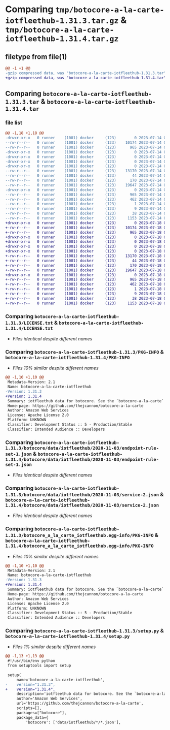 # Comparing `tmp/botocore-a-la-carte-iotfleethub-1.31.3.tar.gz` & `tmp/botocore-a-la-carte-iotfleethub-1.31.4.tar.gz`

## filetype from file(1)

```diff
@@ -1 +1 @@
-gzip compressed data, was "botocore-a-la-carte-iotfleethub-1.31.3.tar", last modified: Fri Jul 14 01:46:14 2023, max compression
+gzip compressed data, was "botocore-a-la-carte-iotfleethub-1.31.4.tar", last modified: Tue Jul 18 01:55:14 2023, max compression
```

## Comparing `botocore-a-la-carte-iotfleethub-1.31.3.tar` & `botocore-a-la-carte-iotfleethub-1.31.4.tar`

### file list

```diff
@@ -1,18 +1,18 @@
-drwxr-xr-x   0 runner    (1001) docker     (123)        0 2023-07-14 01:46:14.162701 botocore-a-la-carte-iotfleethub-1.31.3/
--rw-r--r--   0 runner    (1001) docker     (123)    10174 2023-07-14 01:46:13.000000 botocore-a-la-carte-iotfleethub-1.31.3/LICENSE.txt
--rw-r--r--   0 runner    (1001) docker     (123)      965 2023-07-14 01:46:14.162701 botocore-a-la-carte-iotfleethub-1.31.3/PKG-INFO
-drwxr-xr-x   0 runner    (1001) docker     (123)        0 2023-07-14 01:46:14.162701 botocore-a-la-carte-iotfleethub-1.31.3/botocore/
-drwxr-xr-x   0 runner    (1001) docker     (123)        0 2023-07-14 01:46:14.162701 botocore-a-la-carte-iotfleethub-1.31.3/botocore/data/
-drwxr-xr-x   0 runner    (1001) docker     (123)        0 2023-07-14 01:46:14.162701 botocore-a-la-carte-iotfleethub-1.31.3/botocore/data/iotfleethub/
-drwxr-xr-x   0 runner    (1001) docker     (123)        0 2023-07-14 01:46:14.162701 botocore-a-la-carte-iotfleethub-1.31.3/botocore/data/iotfleethub/2020-11-03/
--rw-r--r--   0 runner    (1001) docker     (123)    13170 2023-07-14 01:45:45.000000 botocore-a-la-carte-iotfleethub-1.31.3/botocore/data/iotfleethub/2020-11-03/endpoint-rule-set-1.json
--rw-r--r--   0 runner    (1001) docker     (123)       44 2023-07-14 01:45:45.000000 botocore-a-la-carte-iotfleethub-1.31.3/botocore/data/iotfleethub/2020-11-03/examples-1.json
--rw-r--r--   0 runner    (1001) docker     (123)      170 2023-07-14 01:45:45.000000 botocore-a-la-carte-iotfleethub-1.31.3/botocore/data/iotfleethub/2020-11-03/paginators-1.json
--rw-r--r--   0 runner    (1001) docker     (123)    19647 2023-07-14 01:45:45.000000 botocore-a-la-carte-iotfleethub-1.31.3/botocore/data/iotfleethub/2020-11-03/service-2.json
-drwxr-xr-x   0 runner    (1001) docker     (123)        0 2023-07-14 01:46:14.162701 botocore-a-la-carte-iotfleethub-1.31.3/botocore_a_la_carte_iotfleethub.egg-info/
--rw-r--r--   0 runner    (1001) docker     (123)      965 2023-07-14 01:46:14.000000 botocore-a-la-carte-iotfleethub-1.31.3/botocore_a_la_carte_iotfleethub.egg-info/PKG-INFO
--rw-r--r--   0 runner    (1001) docker     (123)      462 2023-07-14 01:46:14.000000 botocore-a-la-carte-iotfleethub-1.31.3/botocore_a_la_carte_iotfleethub.egg-info/SOURCES.txt
--rw-r--r--   0 runner    (1001) docker     (123)        1 2023-07-14 01:46:14.000000 botocore-a-la-carte-iotfleethub-1.31.3/botocore_a_la_carte_iotfleethub.egg-info/dependency_links.txt
--rw-r--r--   0 runner    (1001) docker     (123)        9 2023-07-14 01:46:14.000000 botocore-a-la-carte-iotfleethub-1.31.3/botocore_a_la_carte_iotfleethub.egg-info/top_level.txt
--rw-r--r--   0 runner    (1001) docker     (123)       38 2023-07-14 01:46:14.162701 botocore-a-la-carte-iotfleethub-1.31.3/setup.cfg
--rw-r--r--   0 runner    (1001) docker     (123)     1153 2023-07-14 01:46:13.000000 botocore-a-la-carte-iotfleethub-1.31.3/setup.py
+drwxr-xr-x   0 runner    (1001) docker     (123)        0 2023-07-18 01:55:14.020241 botocore-a-la-carte-iotfleethub-1.31.4/
+-rw-r--r--   0 runner    (1001) docker     (123)    10174 2023-07-18 01:55:13.000000 botocore-a-la-carte-iotfleethub-1.31.4/LICENSE.txt
+-rw-r--r--   0 runner    (1001) docker     (123)      965 2023-07-18 01:55:14.020241 botocore-a-la-carte-iotfleethub-1.31.4/PKG-INFO
+drwxr-xr-x   0 runner    (1001) docker     (123)        0 2023-07-18 01:55:14.020241 botocore-a-la-carte-iotfleethub-1.31.4/botocore/
+drwxr-xr-x   0 runner    (1001) docker     (123)        0 2023-07-18 01:55:14.020241 botocore-a-la-carte-iotfleethub-1.31.4/botocore/data/
+drwxr-xr-x   0 runner    (1001) docker     (123)        0 2023-07-18 01:55:14.020241 botocore-a-la-carte-iotfleethub-1.31.4/botocore/data/iotfleethub/
+drwxr-xr-x   0 runner    (1001) docker     (123)        0 2023-07-18 01:55:14.020241 botocore-a-la-carte-iotfleethub-1.31.4/botocore/data/iotfleethub/2020-11-03/
+-rw-r--r--   0 runner    (1001) docker     (123)    13170 2023-07-18 01:54:50.000000 botocore-a-la-carte-iotfleethub-1.31.4/botocore/data/iotfleethub/2020-11-03/endpoint-rule-set-1.json
+-rw-r--r--   0 runner    (1001) docker     (123)       44 2023-07-18 01:54:50.000000 botocore-a-la-carte-iotfleethub-1.31.4/botocore/data/iotfleethub/2020-11-03/examples-1.json
+-rw-r--r--   0 runner    (1001) docker     (123)      170 2023-07-18 01:54:50.000000 botocore-a-la-carte-iotfleethub-1.31.4/botocore/data/iotfleethub/2020-11-03/paginators-1.json
+-rw-r--r--   0 runner    (1001) docker     (123)    19647 2023-07-18 01:54:50.000000 botocore-a-la-carte-iotfleethub-1.31.4/botocore/data/iotfleethub/2020-11-03/service-2.json
+drwxr-xr-x   0 runner    (1001) docker     (123)        0 2023-07-18 01:55:14.020241 botocore-a-la-carte-iotfleethub-1.31.4/botocore_a_la_carte_iotfleethub.egg-info/
+-rw-r--r--   0 runner    (1001) docker     (123)      965 2023-07-18 01:55:13.000000 botocore-a-la-carte-iotfleethub-1.31.4/botocore_a_la_carte_iotfleethub.egg-info/PKG-INFO
+-rw-r--r--   0 runner    (1001) docker     (123)      462 2023-07-18 01:55:13.000000 botocore-a-la-carte-iotfleethub-1.31.4/botocore_a_la_carte_iotfleethub.egg-info/SOURCES.txt
+-rw-r--r--   0 runner    (1001) docker     (123)        1 2023-07-18 01:55:13.000000 botocore-a-la-carte-iotfleethub-1.31.4/botocore_a_la_carte_iotfleethub.egg-info/dependency_links.txt
+-rw-r--r--   0 runner    (1001) docker     (123)        9 2023-07-18 01:55:13.000000 botocore-a-la-carte-iotfleethub-1.31.4/botocore_a_la_carte_iotfleethub.egg-info/top_level.txt
+-rw-r--r--   0 runner    (1001) docker     (123)       38 2023-07-18 01:55:14.020241 botocore-a-la-carte-iotfleethub-1.31.4/setup.cfg
+-rw-r--r--   0 runner    (1001) docker     (123)     1153 2023-07-18 01:55:13.000000 botocore-a-la-carte-iotfleethub-1.31.4/setup.py
```

### Comparing `botocore-a-la-carte-iotfleethub-1.31.3/LICENSE.txt` & `botocore-a-la-carte-iotfleethub-1.31.4/LICENSE.txt`

 * *Files identical despite different names*

### Comparing `botocore-a-la-carte-iotfleethub-1.31.3/PKG-INFO` & `botocore-a-la-carte-iotfleethub-1.31.4/PKG-INFO`

 * *Files 10% similar despite different names*

```diff
@@ -1,10 +1,10 @@
 Metadata-Version: 2.1
 Name: botocore-a-la-carte-iotfleethub
-Version: 1.31.3
+Version: 1.31.4
 Summary: iotfleethub data for botocore. See the `botocore-a-la-carte` package for more info.
 Home-page: https://github.com/thejcannon/botocore-a-la-carte
 Author: Amazon Web Services
 License: Apache License 2.0
 Platform: UNKNOWN
 Classifier: Development Status :: 5 - Production/Stable
 Classifier: Intended Audience :: Developers
```

### Comparing `botocore-a-la-carte-iotfleethub-1.31.3/botocore/data/iotfleethub/2020-11-03/endpoint-rule-set-1.json` & `botocore-a-la-carte-iotfleethub-1.31.4/botocore/data/iotfleethub/2020-11-03/endpoint-rule-set-1.json`

 * *Files identical despite different names*

### Comparing `botocore-a-la-carte-iotfleethub-1.31.3/botocore/data/iotfleethub/2020-11-03/service-2.json` & `botocore-a-la-carte-iotfleethub-1.31.4/botocore/data/iotfleethub/2020-11-03/service-2.json`

 * *Files identical despite different names*

### Comparing `botocore-a-la-carte-iotfleethub-1.31.3/botocore_a_la_carte_iotfleethub.egg-info/PKG-INFO` & `botocore-a-la-carte-iotfleethub-1.31.4/botocore_a_la_carte_iotfleethub.egg-info/PKG-INFO`

 * *Files 10% similar despite different names*

```diff
@@ -1,10 +1,10 @@
 Metadata-Version: 2.1
 Name: botocore-a-la-carte-iotfleethub
-Version: 1.31.3
+Version: 1.31.4
 Summary: iotfleethub data for botocore. See the `botocore-a-la-carte` package for more info.
 Home-page: https://github.com/thejcannon/botocore-a-la-carte
 Author: Amazon Web Services
 License: Apache License 2.0
 Platform: UNKNOWN
 Classifier: Development Status :: 5 - Production/Stable
 Classifier: Intended Audience :: Developers
```

### Comparing `botocore-a-la-carte-iotfleethub-1.31.3/setup.py` & `botocore-a-la-carte-iotfleethub-1.31.4/setup.py`

 * *Files 1% similar despite different names*

```diff
@@ -1,13 +1,13 @@
 #!/usr/bin/env python
 from setuptools import setup
 
 setup(
     name='botocore-a-la-carte-iotfleethub',
-    version="1.31.3",
+    version="1.31.4",
     description='iotfleethub data for botocore. See the `botocore-a-la-carte` package for more info.',
     author='Amazon Web Services',
     url='https://github.com/thejcannon/botocore-a-la-carte',
     scripts=[],
     packages=["botocore"],
     package_data={
         'botocore': ['data/iotfleethub/*/*.json'],
```

